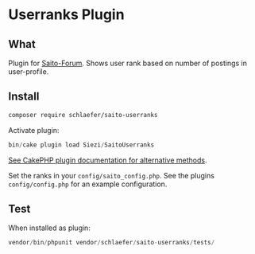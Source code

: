 # Userranks Plugin #

## What ##

Plugin for [Saito-Forum][saito]. Shows user rank based on number of postings in user-profile.

[saito]: https://github.com/Schlaefer/Saito

## Install ##

```bash
composer require schlaefer/saito-userranks
```

Activate plugin:

```php
bin/cake plugin load Siezi/SaitoUserranks
```

[See CakePHP plugin documentation for alternative methods](https://book.cakephp.org/3.0/en/plugins.html#loading-a-plugin).

Set the ranks in your `config/saito_config.php`. See the plugins `config/config.php` for an example configuration.

## Test ##

When installed as plugin:

```php
vendor/bin/phpunit vendor/schlaefer/saito-userranks/tests/
```
